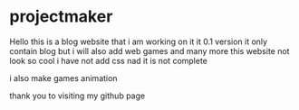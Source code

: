 # projectmaker
Hello this is a blog website that i am working on it it 0.1 version it only contain blog but i will also add web games and many more
 this website not look so cool i have not add css nad it is not complete

i also make games animation 

thank you to visiting my github page
